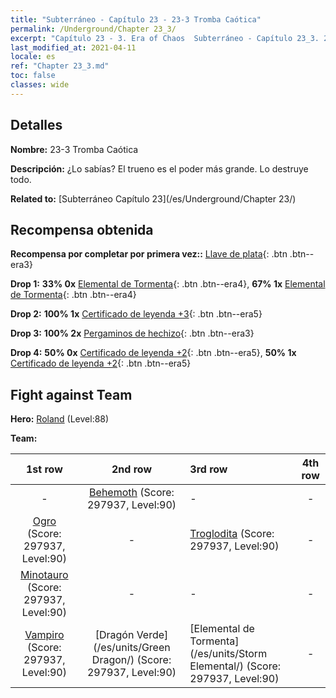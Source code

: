 ```yaml
---
title: "Subterráneo - Capítulo 23 - 23-3 Tromba Caótica"
permalink: /Underground/Chapter 23_3/
excerpt: "Capítulo 23 - 3. Era of Chaos  Subterráneo - Capítulo 23_3. 23-3 Tromba Caótica"
last_modified_at: 2021-04-11
locale: es
ref: "Chapter 23_3.md"
toc: false
classes: wide
---
```


## Detalles

 **Nombre:** 23-3 Tromba Caótica

 **Descripción:** ¿Lo sabías? El trueno es el poder más grande. Lo destruye todo.

 **Related to:** [Subterráneo Capítulo 23](/es/Underground/Chapter 23/)

## Recompensa obtenida

 **Recompensa por completar por primera vez::** [Llave de plata](/es/Items/con_693/){: .btn .btn--era3}

 **Drop 1:** **33% 0x** [Elemental de Tormenta](/es/Items/unt_263/){: .btn .btn--era4}, **67% 1x** [Elemental de Tormenta](/es/Items/unt_263/){: .btn .btn--era4}

 **Drop 2:** **100% 1x** [Certificado de leyenda +3](/es/Items/mat_88/){: .btn .btn--era5}

 **Drop 3:** **100% 2x** [Pergaminos de hechizo](/es/Items/con_694/){: .btn .btn--era3}

 **Drop 4:** **50% 0x** [Certificado de leyenda +2](/es/Items/mat_81/){: .btn .btn--era5}, **50% 1x** [Certificado de leyenda +2](/es/Items/mat_81/){: .btn .btn--era5}


## Fight against Team
 **Hero:** [Roland](/es/heroes/Roland/) (Level:88)

 **Team:**


  | 1st row | 2nd row | 3rd row | 4th row |
  |:----:|:----:|:----|:----:|
  | - | [Behemoth](/es/units/Behemoth/) (Score: 297937, Level:90)  | - | - |
  | [Ogro](/es/units/Ogre/) (Score: 297937, Level:90)  | - | [Troglodita](/es/units/Troglodyte/) (Score: 297937, Level:90)  | - |
  | [Minotauro](/es/units/Minotaur/) (Score: 297937, Level:90)  | - | - | - |
  | [Vampiro](/es/units/Vampire/) (Score: 297937, Level:90)  | [Dragón Verde](/es/units/Green Dragon/) (Score: 297937, Level:90)  | [Elemental de Tormenta](/es/units/Storm Elemental/) (Score: 297937, Level:90)  | - |



